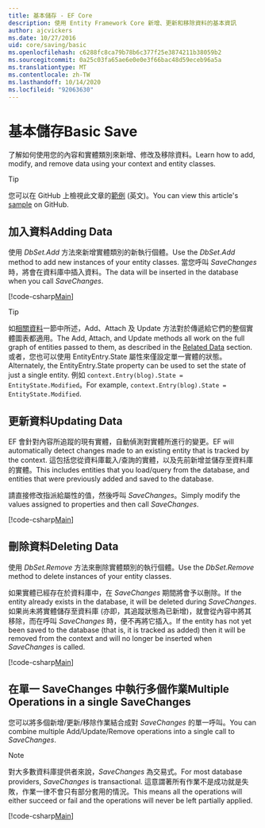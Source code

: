 ```yaml
---
title: 基本儲存 - EF Core
description: 使用 Entity Framework Core 新增、更新和移除資料的基本資訊
author: ajcvickers
ms.date: 10/27/2016
uid: core/saving/basic
ms.openlocfilehash: c6288fc8ca79b78b6c377f25e3874211b38059b2
ms.sourcegitcommit: 0a25c03fa65ae6e0e0e3f66bac48d59eceb96a5a
ms.translationtype: MT
ms.contentlocale: zh-TW
ms.lasthandoff: 10/14/2020
ms.locfileid: "92063630"
---
```

# <a name="basic-save"></a><span data-ttu-id="dca9f-103">基本儲存</span><span class="sxs-lookup"><span data-stu-id="dca9f-103">Basic Save</span></span>

<span data-ttu-id="dca9f-104">了解如何使用您的內容和實體類別來新增、修改及移除資料。</span><span class="sxs-lookup"><span data-stu-id="dca9f-104">Learn how to add, modify, and remove data using your context and entity classes.</span></span>

> [!TIP]  
> <span data-ttu-id="dca9f-105">您可以在 GitHub 上檢視此文章的[範例](https://github.com/dotnet/EntityFramework.Docs/tree/master/samples/core/Saving/Basics/) \(英文\)。</span><span class="sxs-lookup"><span data-stu-id="dca9f-105">You can view this article's [sample](https://github.com/dotnet/EntityFramework.Docs/tree/master/samples/core/Saving/Basics/) on GitHub.</span></span>

## <a name="adding-data"></a><span data-ttu-id="dca9f-106">加入資料</span><span class="sxs-lookup"><span data-stu-id="dca9f-106">Adding Data</span></span>

<span data-ttu-id="dca9f-107">使用 *DbSet.Add* 方法來新增實體類別的新執行個體。</span><span class="sxs-lookup"><span data-stu-id="dca9f-107">Use the *DbSet.Add* method to add new instances of your entity classes.</span></span> <span data-ttu-id="dca9f-108">當您呼叫 *SaveChanges*時，將會在資料庫中插入資料。</span><span class="sxs-lookup"><span data-stu-id="dca9f-108">The data will be inserted in the database when you call *SaveChanges*.</span></span>

[!code-csharp[Main](../../../samples/core/Saving/Basics/Sample.cs#Add)]

> [!TIP]  
> <span data-ttu-id="dca9f-109">如[相關資料](xref:core/saving/related-data)一節中所述，Add、Attach 及 Update 方法對於傳遞給它們的整個實體圖表都適用。</span><span class="sxs-lookup"><span data-stu-id="dca9f-109">The Add, Attach, and Update methods all work on the full graph of entities passed to them, as described in the [Related Data](xref:core/saving/related-data) section.</span></span> <span data-ttu-id="dca9f-110">或者，您也可以使用 EntityEntry.State 屬性來僅設定單一實體的狀態。</span><span class="sxs-lookup"><span data-stu-id="dca9f-110">Alternately, the EntityEntry.State property can be used to set the state of just a single entity.</span></span> <span data-ttu-id="dca9f-111">例如 `context.Entry(blog).State = EntityState.Modified`。</span><span class="sxs-lookup"><span data-stu-id="dca9f-111">For example, `context.Entry(blog).State = EntityState.Modified`.</span></span>

## <a name="updating-data"></a><span data-ttu-id="dca9f-112">更新資料</span><span class="sxs-lookup"><span data-stu-id="dca9f-112">Updating Data</span></span>

<span data-ttu-id="dca9f-113">EF 會針對內容所追蹤的現有實體，自動偵測對實體所進行的變更。</span><span class="sxs-lookup"><span data-stu-id="dca9f-113">EF will automatically detect changes made to an existing entity that is tracked by the context.</span></span> <span data-ttu-id="dca9f-114">這包括您從資料庫載入/查詢的實體，以及先前新增並儲存至資料庫的實體。</span><span class="sxs-lookup"><span data-stu-id="dca9f-114">This includes entities that you load/query from the database, and entities that were previously added and saved to the database.</span></span>

<span data-ttu-id="dca9f-115">請直接修改指派給屬性的值，然後呼叫 *SaveChanges*。</span><span class="sxs-lookup"><span data-stu-id="dca9f-115">Simply modify the values assigned to properties and then call *SaveChanges*.</span></span>

[!code-csharp[Main](../../../samples/core/Saving/Basics/Sample.cs#Update)]

## <a name="deleting-data"></a><span data-ttu-id="dca9f-116">刪除資料</span><span class="sxs-lookup"><span data-stu-id="dca9f-116">Deleting Data</span></span>

<span data-ttu-id="dca9f-117">使用 *DbSet.Remove* 方法來刪除實體類別的執行個體。</span><span class="sxs-lookup"><span data-stu-id="dca9f-117">Use the *DbSet.Remove* method to delete instances of your entity classes.</span></span>

<span data-ttu-id="dca9f-118">如果實體已經存在於資料庫中，在 *SaveChanges* 期間將會予以刪除。</span><span class="sxs-lookup"><span data-stu-id="dca9f-118">If the entity already exists in the database, it will be deleted during *SaveChanges*.</span></span> <span data-ttu-id="dca9f-119">如果尚未將實體儲存至資料庫 (亦即，其追蹤狀態為已新增)，就會從內容中將其移除，而在呼叫 *SaveChanges* 時，便不再將它插入。</span><span class="sxs-lookup"><span data-stu-id="dca9f-119">If the entity has not yet been saved to the database (that is, it is tracked as added) then it will be removed from the context and will no longer be inserted when *SaveChanges* is called.</span></span>

[!code-csharp[Main](../../../samples/core/Saving/Basics/Sample.cs#Remove)]

## <a name="multiple-operations-in-a-single-savechanges"></a><span data-ttu-id="dca9f-120">在單一 SaveChanges 中執行多個作業</span><span class="sxs-lookup"><span data-stu-id="dca9f-120">Multiple Operations in a single SaveChanges</span></span>

<span data-ttu-id="dca9f-121">您可以將多個新增/更新/移除作業結合成對 *SaveChanges* 的單一呼叫。</span><span class="sxs-lookup"><span data-stu-id="dca9f-121">You can combine multiple Add/Update/Remove operations into a single call to *SaveChanges*.</span></span>

> [!NOTE]  
> <span data-ttu-id="dca9f-122">對大多數資料庫提供者來說，*SaveChanges* 為交易式。</span><span class="sxs-lookup"><span data-stu-id="dca9f-122">For most database providers, *SaveChanges* is transactional.</span></span> <span data-ttu-id="dca9f-123">這意謂著所有作業不是成功就是失敗，作業一律不會只有部分套用的情況。</span><span class="sxs-lookup"><span data-stu-id="dca9f-123">This means  all the operations will either succeed or fail and the operations will never be left partially applied.</span></span>

[!code-csharp[Main](../../../samples/core/Saving/Basics/Sample.cs#MultipleOperations)]
